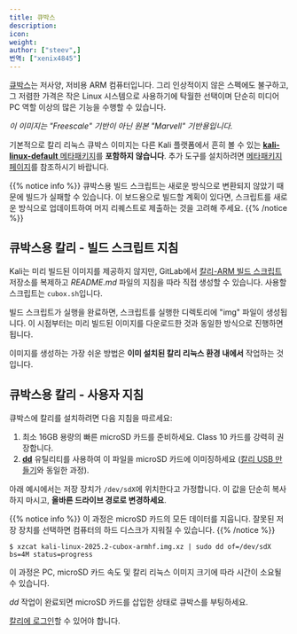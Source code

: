 ```yaml
---
title: 큐박스
description:
icon:
weight:
author: ["steev",]
번역: ["xenix4845"]
---
```


[큐박스](https://www.solid-run.com/product/cubox-carrier-base/)는 저사양, 저비용 ARM 컴퓨터입니다. 그리 인상적이지 않은 스펙에도 불구하고, 그 저렴한 가격은 작은 Linux 시스템으로 사용하기에 탁월한 선택이며 단순히 미디어 PC 역할 이상의 많은 기능을 수행할 수 있습니다.

_이 이미지는 "Freescale" 기반이 아닌 원본 "Marvell" 기반용입니다._

기본적으로 칼리 리눅스 큐박스 이미지는 다른 Kali 플랫폼에서 흔히 볼 수 있는 [**kali-linux-default** 메타패키지](/docs/general-use/metapackages/)를 **포함하지 않습니다**. 추가 도구를 설치하려면 [메타패키지 페이지](/docs/general-use/metapackages/)를 참조하시기 바랍니다.

{{% notice info %}}
큐박스용 빌드 스크립트는 새로운 방식으로 변환되지 않았기 때문에 빌드가 실패할 수 있습니다. 이 보드용으로 빌드할 계획이 있다면, 스크립트를 새로운 방식으로 업데이트하여 머지 리퀘스트로 제출하는 것을 고려해 주세요.
{{% /notice %}}

## 큐박스용 칼리 - 빌드 스크립트 지침

Kali는 미리 빌드된 이미지를 제공하지 않지만, GitLab에서 [칼리-ARM 빌드 스크립트](https://gitlab.com/kalilinux/build-scripts/kali-arm) 저장소를 복제하고 _README.md_ 파일의 지침을 따라 직접 생성할 수 있습니다. 사용할 스크립트는 `cubox.sh`입니다.

빌드 스크립트가 실행을 완료하면, 스크립트를 실행한 디렉토리에 "img" 파일이 생성됩니다. 이 시점부터는 미리 빌드된 이미지를 다운로드한 것과 동일한 방식으로 진행하면 됩니다.

이미지를 생성하는 가장 쉬운 방법은 **이미 설치된 칼리 리눅스 환경 내에서** 작업하는 것입니다.

## 큐박스용 칼리 - 사용자 지침

큐박스에 칼리를 설치하려면 다음 지침을 따르세요:

1. 최소 16GB 용량의 빠른 microSD 카드를 준비하세요. Class 10 카드를 강력히 권장합니다.
2. **[dd](https://manpages.debian.org/testing/coreutils/dd.1.en.html)** 유틸리티를 사용하여 이 파일을 microSD 카드에 이미징하세요 ([칼리 USB 만들기](/docs/usb/live-usb-install-with-windows/)와 동일한 과정).

아래 예시에서는 저장 장치가 `/dev/sdX`에 위치한다고 가정합니다. 이 값을 단순히 복사하지 마시고, **올바른 드라이브 경로로 변경하세요**.

{{% notice info %}}
이 과정은 microSD 카드의 모든 데이터를 지웁니다. 잘못된 저장 장치를 선택하면 컴퓨터의 하드 디스크가 지워질 수 있습니다.
{{% /notice %}}

```console
$ xzcat kali-linux-2025.2-cubox-armhf.img.xz | sudo dd of=/dev/sdX bs=4M status=progress
```

이 과정은 PC, microSD 카드 속도 및 칼리 리눅스 이미지 크기에 따라 시간이 소요될 수 있습니다.

_dd_ 작업이 완료되면 microSD 카드를 삽입한 상태로 큐박스를 부팅하세요.

[칼리에 로그인](/docs/introduction/default-credentials/)할 수 있어야 합니다.
